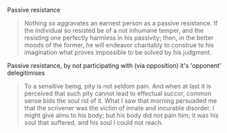 Passive resistance
> Nothing so aggravates an earnest person as a passive resistance. If the individual so resisted be of a not inhumane temper, and the resisting one perfectly harmless in his passivity; then, in the better moods of the former, he will endeavor charitably to construe to his imagination what proves impossible to be solved by his judgment. 

Passive resistance, by not participating with (via opposition) it's 'opponent' delegitimises 

> To a sensitive being, pity is not seldom pain. And when at last it is perceived that such pity cannot lead to effectual succor, common sense bids the soul rid of it. What I saw that morning persuaded me that the scrivener was the victim of innate and incurable disorder. I might give alms to his body; but his body did not pain him; it was his soul that suffered, and his soul I could not reach.